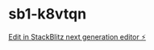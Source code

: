 # sb1-k8vtqn

[Edit in StackBlitz next generation editor ⚡️](https://stackblitz.com/~/github.com/andreastempereau/sb1-k8vtqn)